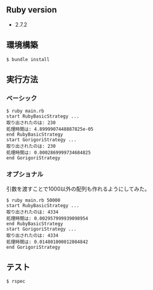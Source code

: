 ## Ruby version
- 2.7.2

## 環境構築

```
$ bundle install
```

## 実行方法

### ベーシック
```shell
$ ruby main.rb
start RubyBasicStrategy ...
取り出されたのは: 230
処理時間は: 4.8999907448887825e-05
end RubyBasicStrategy
start GorigoriStrategy ...
取り出されたのは: 230
処理時間は: 0.0002869999734684825
end GorigoriStrategy
```

### オプショナル
引数を渡すことで1000以外の配列も作れるようにしてみた。

```
$ ruby main.rb 50000
start RubyBasicStrategy ...
取り出されたのは: 4334
処理時間は: 0.002957999939098954
end RubyBasicStrategy
start GorigoriStrategy ...
取り出されたのは: 4334
処理時間は: 0.014801000012084842
end GorigoriStrategy
```

## テスト

```
$ rspec
```
